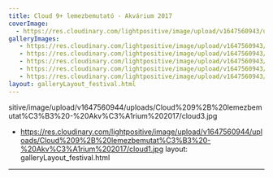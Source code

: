 ```yaml
---
title: Cloud 9+ lemezbemutató - Akvárium 2017
coverImage:
  - https://res.cloudinary.com/lightpositive/image/upload/v1647560943/uploads/Cloud%209%2B%20lemezbemutat%C3%B3%20-%20Akv%C3%A1rium%202017/cloud.jpg
galleryImages:
   - https://res.cloudinary.com/lightpositive/image/upload/v1647560943/uploads/Cloud%209%2B%20lemezbemutat%C3%B3%20-%20Akv%C3%A1rium%202017/cloud4.jpg
   - https://res.cloudinary.com/lightpositive/image/upload/v1647560943/uploads/Cloud%209%2B%20lemezbemutat%C3%B3%20-%20Akv%C3%A1rium%202017/cloud2.jpg
   - https://res.cloudinary.com/lightpositive/image/upload/v1647560943/uploads/Cloud%209%2B%20lemezbemutat%C3%B3%20-%20Akv%C3%A1rium%202017/cloud5.jpg
   - https://res.cloudinary.com/lightpositive/image/upload/v1647560943/uploads/Cloud%209%2B%20lemezbemutat%C3%B3%20-%20Akv%C3%A1rium%202017/cloud6.jpg
   - https://res.cloudinary.com/lightpositive/image/upload/v1647560943/uploads/Cloud%209%2B%20lemezbemutat%C3%B3%20-%20Akv%C3%A1rium%202017/cloud.jpg
layout: galleryLayout_festival.html
---
```

sitive/image/upload/v1647560944/uploads/Cloud%209%2B%20lemezbemutat%C3%B3%20-%20Akv%C3%A1rium%202017/cloud3.jpg
   - https://res.cloudinary.com/lightpositive/image/upload/v1647560944/uploads/Cloud%209%2B%20lemezbemutat%C3%B3%20-%20Akv%C3%A1rium%202017/cloud1.jpg
layout: galleryLayout_festival.html
---
